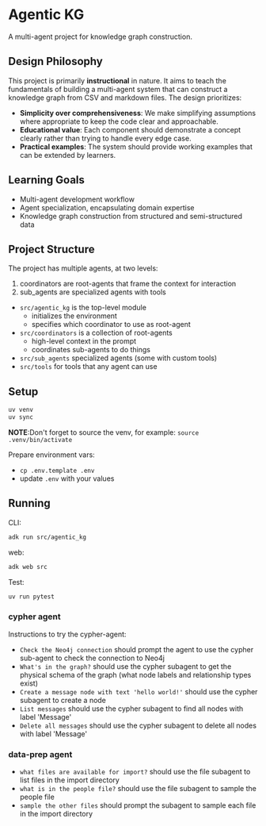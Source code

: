 # Agentic KG

A multi-agent project for knowledge graph construction.

## Design Philosophy

This project is primarily **instructional** in nature. It aims to teach the fundamentals of building a multi-agent system that can construct a knowledge graph from CSV and markdown files. The design prioritizes:

- **Simplicity over comprehensiveness**: We make simplifying assumptions where appropriate to keep the code clear and approachable.
- **Educational value**: Each component should demonstrate a concept clearly rather than trying to handle every edge case.
- **Practical examples**: The system should provide working examples that can be extended by learners.

## Learning Goals
- Multi-agent development workflow
- Agent specialization, encapsulating domain expertise
- Knowledge graph construction from structured and semi-structured data

## Project Structure

The project has multiple agents, at two levels:

1. coordinators are root-agents that frame the context for interaction
2. sub_agents are specialized agents with tools

- `src/agentic_kg` is the top-level module
  - initializes the environment
  - specifies which coordinator to use as root-agent
- `src/coordinators` is a collection of root-agents
  - high-level context in the prompt
  - coordinates sub-agents to do things
- `src/sub_agents` specialized agents (some with custom tools)
- `src/tools` for tools that any agent can use

## Setup

```bash
uv venv
uv sync
```

**NOTE**:Don't forget to source the venv, for example: `source .venv/bin/activate`

Prepare environment vars:
- `cp .env.template .env`
- update `.env` with your values

## Running

CLI:
```bash
adk run src/agentic_kg
```

web:
```bash
adk web src
```

Test:
```bash
uv run pytest
```

### cypher agent

Instructions to try the cypher-agent:

- `Check the Neo4j connection` should prompt the agent to use the cypher sub-agent to check the connection to Neo4j
- `What's in the graph?` should use the cypher subagent to get the physical schema of the graph (what node labels and relationship types exist)
- `Create a message node with text 'hello world!'` should use the cypher subagent to create a node
- `List messages` should use the cypher subagent to find all nodes with label 'Message'
- `Delete all messages` should use the cypher subagent to delete all nodes with label 'Message'

### data-prep agent

- `what files are available for import?` should use the file subagent to list files in the import directory
- `what is in the people file?` should use the file subagent to sample the people file
- `sample the other files` should prompt the subagent to sample each file in the import directory
